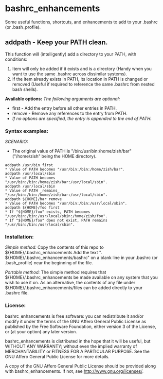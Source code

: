 # bashrc_enhancements
Some useful functions, shortcuts, and enhancements to add to your .bashrc (or .bash_profile).

## addpath - Keep your PATH clean.

This function will (intelligently) add a directory to your PATH, with conditions:
1. Item will only be added if it exists and is a directory (Handy when you want to use the same .bashrc across dissimilar systems).
2. If the item already exists in PATH, its location in PATH is changed or removed (Useful if required to reference the same .bashrc from nested bash shells).

__Available options:__
*The following arguments are optional:*
* first  - Add the entry before all other entries in PATH.
* remove - Remove any references to the entry from PATH.
* _If no options are specified, the entry is appended to the end of PATH._


### Syntax examples:
*SCENARIO:*
* The original value of PATH is "/bin:/usr/bin:/home/zish/bar" ("/home/zish" being the HOME directory).
```
addpath /usr/bin first
* Value of PATH becomes "/usr/bin:/bin:/home/zish/bar".
addpath /usr/local/sbin
* Value of PATH becomes "/usr/bin:/bin:/home/zish/bar:/usr/local/sbin".
addpath /usr/local/sbin
* Value of PATH _remains_ "/usr/bin:/bin:/home/zish/bar:/usr/local/sbin".
addpath ${HOME}/bar remove
* Value of PATH becomes "/usr/bin:/bin:/usr/local/sbin".
addpath ${HOME}/foo first
* If "${HOME}/foo" exists, PATH becomes "/usr/bin:/bin:/usr/local/sbin:/home/zish/foo".
* If "${HOME}/foo" does not exist, PATH remains "/usr/bin:/bin:/usr/local/sbin".
```

### Installation:

*Simple method:*
Copy the contents of this repo to ${HOME}/.bashrc_enhancements
Add the text ". ${HOME}/.bashrc_enhancements/bashrc" on a blank line in your .bashrc (or .bash_profile)
near the beginning of the file.

*Portable method:*
The simple method requires that ${HOME}/.bashrc_enhancements be made available on any system that you
wish to use it on. As an alternative, the contents of any file under ${HOME}/.bashrc_enhancements/files
can be added directly to your .bashrc file.


### License:

bashrc_enhancements is free software: you can redistribute it and/or modify
it under the terms of the GNU Affero General Public License as published by
the Free Software Foundation, either version 3 of the License, or
(at your option) any later version.

bashrc_enhancements is distributed in the hope that it will be useful,
but WITHOUT ANY WARRANTY; without even the implied warranty of
MERCHANTABILITY or FITNESS FOR A PARTICULAR PURPOSE.  See the
GNU Affero General Public License for more details.

A copy of the GNU Affero General Public License should be provided along
with bashrc_enhancements. If not, see <http://www.gnu.org/licenses/>.

